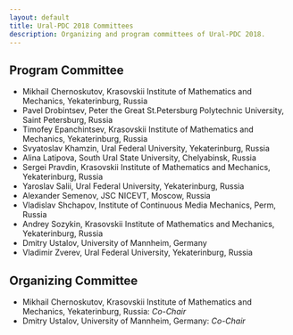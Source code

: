 ```yaml
---
layout: default
title: Ural-PDC 2018 Committees
description: Organizing and program committees of Ural-PDC 2018.
---
```


## Program Committee

* Mikhail Chernoskutov, Krasovskii Institute of Mathematics and Mechanics, Yekaterinburg, Russia
* Pavel Drobintsev, Peter the Great St.Petersburg Polytechnic University, Saint Petersburg, Russia
* Timofey Epanchintsev, Krasovskii Institute of Mathematics and Mechanics, Yekaterinburg, Russia
* Svyatoslav Khamzin, Ural Federal University, Yekaterinburg, Russia
* Alina Latipova, South Ural State University, Chelyabinsk, Russia
* Sergei Pravdin, Krasovskii Institute of Mathematics and Mechanics, Yekaterinburg, Russia
* Yaroslav Salii, Ural Federal University, Yekaterinburg, Russia
* Alexander Semenov, JSC NICEVT, Moscow, Russia
* Vladislav Shchapov, Institute of Continuous Media Mechanics, Perm, Russia
* Andrey Sozykin, Krasovskii Institute of Mathematics and Mechanics, Yekaterinburg, Russia
* Dmitry Ustalov, University of Mannheim, Germany
* Vladimir Zverev, Ural Federal University, Yekaterinburg, Russia

## Organizing Committee

* Mikhail Chernoskutov, Krasovskii Institute of Mathematics and Mechanics, Yekaterinburg, Russia: *Co-Chair*
* Dmitry Ustalov, University of Mannheim, Germany: *Co-Chair*
